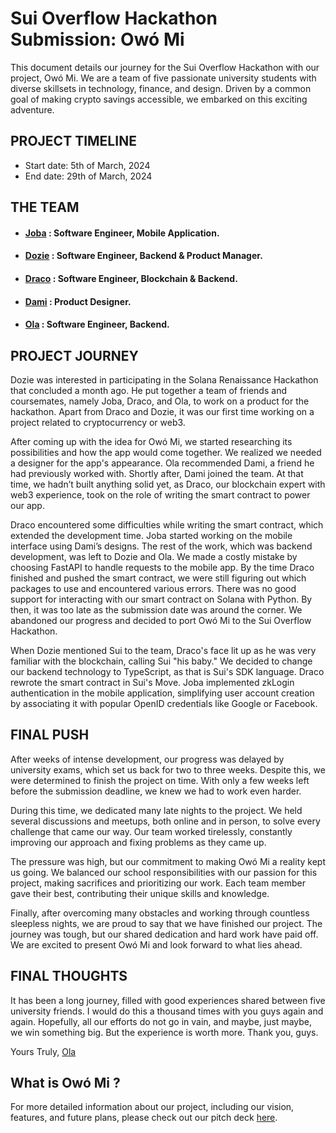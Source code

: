 # Sui Overflow Hackathon Submission: Owó Mi
This document details our journey for the Sui Overflow Hackathon with our project, Owó Mi. We are a team of five passionate university students with diverse skillsets in technology, finance, and design. Driven by a common goal of making crypto savings accessible, we embarked on this exciting adventure.

## PROJECT TIMELINE
- Start date: 5th of March, 2024
- End date: 29th of March, 2024

## THE TEAM

- #### [Joba](https://x.com/jbtheinspirer) : Software Engineer, Mobile Application.
- #### [Dozie](https://x.com/abraham_loner) : Software Engineer, Backend & Product Manager.
- #### [Draco](https://x.com/0xDracooo) : Software Engineer, Blockchain & Backend.
- #### [Dami](https://x.com/opening_petals) : Product Designer.
- #### [Ola](https://x.com/vant7ge) : Software Engineer, Backend.

## PROJECT JOURNEY
Dozie was interested in participating in the Solana Renaissance Hackathon that concluded a month ago. He put together a team of friends and coursemates, namely Joba, Draco, and Ola, to work on a product for the hackathon. Apart from Draco and Dozie, it was our first time working on a project related to cryptocurrency or web3.

After coming up with the idea for Owó Mi, we started researching its possibilities and how the app would come together. We realized we needed a designer for the app's appearance. Ola recommended Dami, a friend he had previously worked with. Shortly after, Dami joined the team. At that time, we hadn’t built anything solid yet, as Draco, our blockchain expert with web3 experience, took on the role of writing the smart contract to power our app.

Draco encountered some difficulties while writing the smart contract, which extended the development time. Joba started working on the mobile interface using Dami’s designs. The rest of the work, which was backend development, was left to Dozie and Ola. We made a costly mistake by choosing FastAPI to handle requests to the mobile app. By the time Draco finished and pushed the smart contract, we were still figuring out which packages to use and encountered various errors. There was no good support for interacting with our smart contract on Solana with Python. By then, it was too late as the submission date was around the corner. We abandoned our progress and decided to port Owó Mi to the Sui Overflow Hackathon.

When Dozie mentioned Sui to the team, Draco's face lit up as he was very familiar with the blockchain, calling Sui "his baby." We decided to change our backend technology to TypeScript, as that is Sui's SDK language. Draco rewrote the smart contract in Sui's Move. Joba implemented zkLogin authentication in the mobile application, simplifying user account creation by associating it with popular OpenID credentials like Google or Facebook.

## FINAL PUSH
After weeks of intense development, our progress was delayed by university exams, which set us back for two to three weeks. Despite this, we were determined to finish the project on time. With only a few weeks left before the submission deadline, we knew we had to work even harder.

During this time, we dedicated many late nights to the project. We held several discussions and meetups, both online and in person, to solve every challenge that came our way. Our team worked tirelessly, constantly improving our approach and fixing problems as they came up.

The pressure was high, but our commitment to making Owó Mi a reality kept us going. We balanced our school responsibilities with our passion for this project, making sacrifices and prioritizing our work. Each team member gave their best, contributing their unique skills and knowledge.

Finally, after overcoming many obstacles and working through countless sleepless nights, we are proud to say that we have finished our project. The journey was tough, but our shared dedication and hard work have paid off. We are excited to present Owó Mi and look forward to what lies ahead.

## FINAL THOUGHTS
It has been a long journey, filled with good experiences shared between five university friends. I would do this a thousand times with you guys again and again. Hopefully, all our efforts do not go in vain, and maybe, just maybe, we win something big. But the experience is worth more. Thank you, guys.

Yours Truly,
[Ola](github.com/vantage-ola)

## What is Owó Mi ?
For more detailed information about our project, including our vision, features, and future plans, please check out our pitch deck [here](pitch-deck-link).

